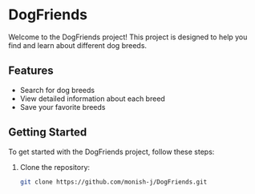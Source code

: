 # DogFriends

Welcome to the DogFriends project! This project is designed to help you find and learn about different dog breeds.

## Features

- Search for dog breeds
- View detailed information about each breed
- Save your favorite breeds

## Getting Started

To get started with the DogFriends project, follow these steps:

1. Clone the repository:
   ```bash
   git clone https://github.com/monish-j/DogFriends.git
